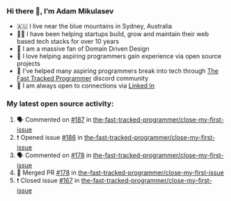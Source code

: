 ### Hi there 👋, I’m Adam Mikulasev

- 🇦🇺 I live near the blue mountains in Sydney, Australia
- 👨‍💻 I have been helping startups build, grow and maintain their web based tech stacks for over 10 years
- 💎 I am a massive fan of Domain Driven Design
- 💞️ I love helping aspiring programmers gain experience via open source projects
- 🌱 I've helped many aspiring programmers break into tech through [The Fast Tracked Programmer](https://discord.com/invite/VaH6yVGe53) discord community
- 🔗 I am always open to connections via [Linked In](https://www.linkedin.com/in/adam-mikulasev-32690591/)

### My latest open source activity:

<!--START_SECTION:activity-->
1. 🗣 Commented on [#187](https://github.com/the-fast-tracked-programmer/close-my-first-issue/issues/187) in [the-fast-tracked-programmer/close-my-first-issue](https://github.com/the-fast-tracked-programmer/close-my-first-issue)
2. ❗️ Opened issue [#186](https://github.com/the-fast-tracked-programmer/close-my-first-issue/issues/186) in [the-fast-tracked-programmer/close-my-first-issue](https://github.com/the-fast-tracked-programmer/close-my-first-issue)
3. 🗣 Commented on [#178](https://github.com/the-fast-tracked-programmer/close-my-first-issue/issues/178) in [the-fast-tracked-programmer/close-my-first-issue](https://github.com/the-fast-tracked-programmer/close-my-first-issue)
4. 🎉 Merged PR [#178](https://github.com/the-fast-tracked-programmer/close-my-first-issue/pull/178) in [the-fast-tracked-programmer/close-my-first-issue](https://github.com/the-fast-tracked-programmer/close-my-first-issue)
5. ❗️ Closed issue [#167](https://github.com/the-fast-tracked-programmer/close-my-first-issue/issues/167) in [the-fast-tracked-programmer/close-my-first-issue](https://github.com/the-fast-tracked-programmer/close-my-first-issue)
<!--END_SECTION:activity-->
